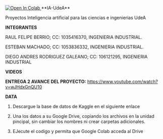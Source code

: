 <a target="_blank" href="https://colab.research.google.com/github/pipeberrio/IA-UdeA/blob/main/CODIGO_IAUDEARWUANDA.ipynb">
  <img src="https://colab.research.google.com/assets/colab-badge.svg" alt="Open In Colab"/>
</a>
**IA-UdeA**

Proyectos Inteligencia artificial para las ciencias e ingenierias UdeA


**INTEGRANTES**

RAUL FELIPE BERRIO; CC: 1035416370, INGENIERIA INDUSTRIAL.



ESTEBAN MACHADO; CC: 1053836332, INGENIERIA INDUSTRIAL.



DIEGO ANDRES RODRIGUEZ GALEANO; CC: 106121295, INGENIERIA INDUSTRIAL





**VIDEOS**



**ENTREGA 2 AVANCE DEL PROYECTO:** https://www.youtube.com/watch?v=wJHdxGnQU10


**DATA**


1. Descargue la base de datos de Kaggle en el siguiente enlace


2. Una los datos a su Google Drive, copiando los archivos en la unidad pincipal, sin cambiar los nombres ni crear carpetas adicionales.


3. EJecute el codigo y permita que Google Colab acceda al Drive
